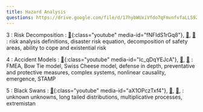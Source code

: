 ```yaml
---
title: Hazard Analysis
questions: https://drive.google.com/file/d/17hybWUxiVfdo7qFmvnfvfaLLS9Z43LtX/view?usp=sharing
---
```

3
: Risk Decomposition
    : [🎥](#media-popup){:class="youtube" media-id="fNFIdS1rGq8"}, [🛝️](https://docs.google.com/presentation/d/1RMZ89VHzVnDhugcrrwvHQnRIw366dMr3JYFC3rkxjL0/edit?usp=sharing), [📖]()
: risk analysis definitions, disaster risk equation, decomposition of safety areas, ability to cope and existential risk

4
: Accident Models
  : [🎥](#media-popup){:class="youtube" media-id="Ic_qDqYEJcA"}, [🛝](https://docs.google.com/presentation/d/1HquuLs0OTVYvuk0QRCG_6aqWhmMEf7sDBFLvRaEAZL4/edit?usp=sharing), [📖]()
: FMEA, Bow Tie model, Swiss Cheese model, defense in depth, preventative and protective measures, complex systems, nonlinear causality, emergence, STAMP

5
: Black Swans
  : [🎥](#media-popup){:class="youtube" media-id="aX1OPczTxf4"}, [🛝](https://docs.google.com/presentation/d/1rDWQuwdqFPm1ebqnuM9x_H-2ZYGehj6kSp_5LOi6q5E/edit?usp=sharing), [📖](), 
: unknown unknowns, long tailed distributions, multiplicative processes, extremistan
